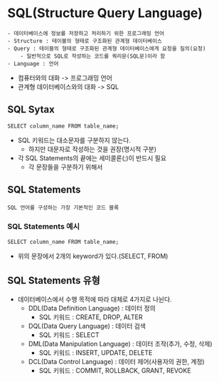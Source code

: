 # SQL(Structure Query Language)
    - 데이터베이스에 정보를 저장하고 처리하기 위한 프로그래밍 언어
    - Structure : 테이블의 형태로 구조화된 관계형 데이터베이스
    - Query : 테이블의 형태로 구조화된 관계형 데이터베이스에게 요청을 질의(요청)
        - 일반적으로 SQL로 작성하는 코드를 쿼리문(SQL문)이라 함
    - Language : 언어
- 컴퓨터와의 대화 -> 프로그래밍 언어
- 관계형 데이터베이스와의 대화 -> SQL

## SQL Sytax
    SELECT column_name FROM table_name;
- SQL 키워드는 대소문자를 구분하지 않는다.
    - 하지만 대문자로 작성하는 것을 권장(명시적 구분)
- 각 SQL Statements의 끝에는 세미콜론(;)이 반드시 필요
    - 각 문장들을 구분하기 위해서

## SQL Statements
    SQL 언어를 구성하는 가장 기본적인 코드 블록

### SQL Statements 예시
    SELECT column_name FROM table_name;
- 위의 문장에서 2개의 keyword가 있다.(SELECT, FROM)

## SQL Statements 유형
- 데이터베이스에서 수행 목적에 따라 대체로 4가지로 나뉜다.
    - DDL(Data Definition Language) : 데이터 정의
        - SQL 키워드 : CREATE, DROP, ALTER
    - DQL(Data Query Language) : 데이터 검색
        - SQL 키워드 : SELECT
    - DML(Data Manipulation Language) : 데이터 조작(추가, 수정, 삭제)
        - SQL 키워드 : INSERT, UPDATE, DELETE
    - DCL(Data Control Language) : 데이터 제어(사용자의 권한, 계정)
        - SQL 키워드 : COMMIT, ROLLBACK, GRANT, REVOKE